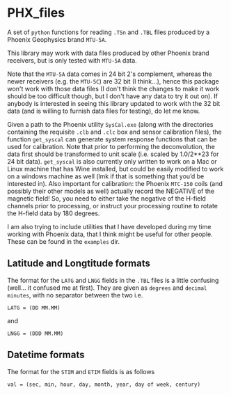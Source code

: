 # PHX_files

A set of `python` functions for reading `.TSn` and `.TBL` files produced by a
Phoenix Geophysics brand `MTU-5A`.

This library may work with data files produced by other Phoenix brand receivers,
but is only tested with `MTU-5A` data.

Note that the `MTU-5A` data comes in 24 bit 2's complement, whereas the newer
receivers (e.g. the `MTU-5C`) are 32 bit (I think...), hence this package won't
work with those data files (I don't think the changes to make it work should be
too difficult though, but I don't have any data to try it out on).  If anybody
is interested in seeing this library updated to work with the 32 bit data (and
is willing to furnish data files for testing), do let me know.

Given a path to the Phoenix utility `SysCal.exe` (along with the directories
containing the requisite `.clb` and `.clc` box and sensor calibration files),
the function `get_syscal` can generate system response functions that can be
used for calibration.  Note that prior to performing the deconvolution, the data
first should be transformed to unit scale (i.e. scaled by 1.0/2**23 for 24 bit
data).  `get_syscal` is also currently only written to work on a Mac or Linux
machine that has Wine installed, but could be easily modified to work on a
windows machine as well (lmk if that is something that you’d be interested in).
Also important for calibration: the Phoenix `MTC-150` coils (and possibly their
other models as well) actually record the NEGATIVE of the magnetic field!  So,
you need to either take the negative of the H-field channels prior to
processing, or instruct your processing routine to rotate the H-field data by
180 degrees.

I am also trying to include utilities that I have developed during my time
working with Phoenix data, that I think might be useful for other people.  These
can be found in the `examples` dir.

## Latitude and Longtitude formats

The format for the `LATG` and `LNGG` fields in the `.TBL` files is a little
confusing (well... it confused me at first).  They are given as `degrees` and
`decimal minutes`, with no separator between the two i.e.

`LATG = (DD MM.MM)`

and

`LNGG = (DDD MM.MM)`

## Datetime formats

The format for the `STIM` and `ETIM` fields is as follows

`val = (sec, min, hour, day, month, year, day of week, century)`
